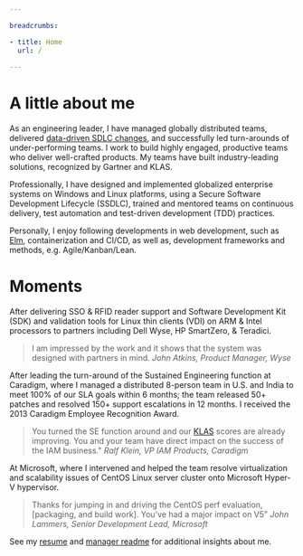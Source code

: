```yaml
---

breadcrumbs:

- title: Home
  url: /
  
---
```


# A little about me

As an engineering leader, I have managed globally distributed teams, delivered [data-driven SDLC changes](data_driven.md), and successfully led turn-arounds of under-performing teams. I work to build highly engaged, productive teams who deliver well-crafted products. My teams have built industry-leading solutions, recognized by Gartner and KLAS.

Professionally, I have designed and implemented globalized enterprise systems on Windows and Linux platforms, using a Secure Software Development Lifecycle (SSDLC), trained and mentored teams on continuous delivery, test automation and test-driven development (TDD) practices.

Personally, I enjoy following developments in web development, such as [Elm](https://www.elm-lang.org), containerization and CI/CD, as well as, development frameworks and methods, e.g. Agile/Kanban/Lean. 

# Moments

After delivering SSO & RFID reader support and Software Development Kit (SDK) and validation tools for Linux thin clients (VDI) on ARM & Intel processors to partners including Dell Wyse, HP SmartZero, & Teradici.

> I am impressed by the work and it shows that the system was designed with partners in mind.
> _John Atkins, Product Manager, Wyse_

After leading the turn-around of the Sustained Engineering function at Caradigm, where I managed a distributed 8-person team in U.S. and India to meet 100% of our SLA goals within 6 months; the team released 50+ patches and resolved 150+ support escalations in 12 months. I received the 2013 Caradigm Employee Recognition Award.

> You turned the SE function around and our [KLAS](https://www.klasresearch.com) scores are already improving. You and your team have direct impact on the success of the IAM business."
> _Ralf Klein, VP IAM Products, Caradigm_

At Microsoft, where I intervened and helped the team resolve virtualization and scalability issues of CentOS Linux server cluster onto Microsoft Hyper-V hypervisor.

> Thanks for jumping in and driving the CentOS perf evaluation, [packaging, and build work]. You've had a major impact on V5"
> _John Lammers, Senior Development Lead, Microsoft_

See my [resume](files/andrew_hamlin_resume.pdf) and [manager readme](manager_readme.md) for additional insights about me.

